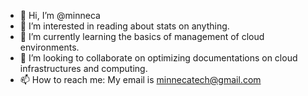 - 👋 Hi, I’m @minneca
- 👀 I’m interested in reading about stats on anything.
- 🌱 I’m currently learning the basics of management of cloud environments.
- 💞️ I’m looking to collaborate on optimizing documentations on cloud infrastructures and computing.
- 📫 How to reach me: My email is minnecatech@gmail.com

<!---
minneca/minneca is a ✨ special ✨ repository because its `README.md` (this file) appears on your GitHub profile.
You can click the Preview link to take a look at your changes.
--->

